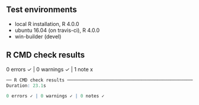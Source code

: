 ## Test environments
* local R installation, R 4.0.0
* ubuntu 16.04 (on travis-ci), R 4.0.0
* win-builder (devel)

## R CMD check results

0 errors ✓ | 0 warnings ✓ | 1 note x

```r
── R CMD check results ────────────────────────────────────────────────── safejoin 0.0.0.9000 ────
Duration: 23.1s

0 errors ✓ | 0 warnings ✓ | 0 notes ✓
```